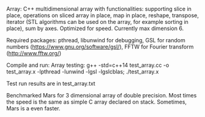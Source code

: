 Array: C++ multidimensional array with functionalities: supporting slice in place, operations on sliced array in place, map in place, reshape, transpose, iterator (STL algorithms can be used on the array, for example sorting in place), sum by axes. Optimized for speed. Currently max dimension 6.

Required packages: pthread, libunwind for debugging, GSL for random numbers (https://www.gnu.org/software/gsl/), FFTW for Fourier transform (http://www.fftw.org/)

Compile and run:
Array testing: g++ -std=c++14 test_array.cc -o test_array.x -lpthread -lunwind -lgsl -lgslcblas; ./test_array.x

Test run results are in test_array.txt

Benchmarked Mars for 3 dimensional array of double precision. Most times the speed is the same as simple C array declared on stack. Sometimes, Mars is a even faster.
